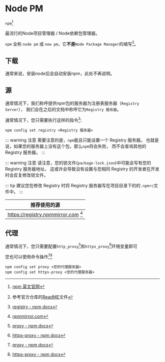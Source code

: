 # Node PM

`npm`[^official]

最流行的Node项目管理器 / Node依赖包管理器。

`npm` 全称 `node pm` 或 `new pm`，它**不是**`Node Package Manager`的缩写[^readme]。

[^official]: [npm 英文官网](https://www.npmjs.com/)

[^readme]: 参考官方仓库的[ReadME](https://github.com/npm/cli#is-npm-an-acronym-for-node-package-manager)文件

## 下载

通常来说，安装node后会自动安装npm，此处不再说明。

## 源

通常情况下，我们称呼提供npm包的服务器为注册表服务器（`Registry Server`），
我们会在之后的文档中称呼它为`Registry 服务器`。

通常情况下，您只需要执行这样的指令[^docs]:

```shell
npm config set registry <Registry 服务器>
```

::: warning 注意
需要注意的是，`npm`能且只能设置一个 Registry 服务器。
也就是说，如果您的服务器上没有这个包，那么`npm`将会失败，
而不会查询其他的 Registry 服务器。
:::

::: warning 注意
请注意，您的锁文件(`package-lock.json`)中可能会写有您的 Registry 服务器地址，
这或许会导致没有设置与您相同 Registry 的开发者在开发时会反复修改锁文件。

::: tip
建议您在修改 Registry 时将 Registry 服务器写在项目目录下的的`.npmrc`文件中。
:::

| 推荐使用的源                                |
| ------------------------------------------- |
| https://registry.npmmirror.com [^npmmirror] |

[^docs]: [registry - npm docs](https://docs.npmjs.com/cli/v9/using-npm/config#registry)

[^npmmirror]: [npmmirror.com](https://npmmirror.com)

## 代理

通常情况下，您只需要配置`http_proxy`[^proxy]和`https_proxy`[^https-proxy]环境变量即可

您也可以使用命令操作[^proxy][^https-proxy]

```shell
npm config set proxy <您的代理服务器>
npm config set https-proxy <您的代理服务器>
```

[^proxy]: [proxy - npm docs](https://docs.npmjs.com/cli/v9/using-npm/config#proxy)

[^https-proxy]: [https-proxy - npm docs](https://docs.npmjs.com/cli/v9/using-npm/config#https-proxy)
